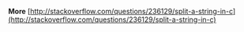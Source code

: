 
**More**
[http://stackoverflow.com/questions/236129/split-a-string-in-c](http://stackoverflow.com/questions/236129/split-a-string-in-c)

